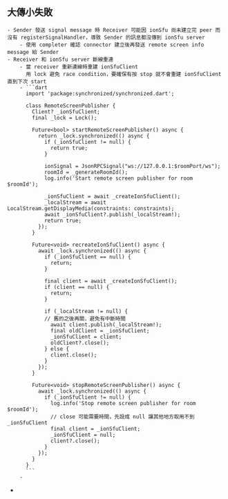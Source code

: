 ## 大傳小失敗
	- Sender 發送 signal message 時 Receiver 可能因 ionSfu 尚未建立完 peer 而沒有 registerSignalHandler，導致 Sender 的訊息都沒傳到 ionSfu server
		- 使用 completer 確認 connector 建立後再發送 remote screen info message 給 Sender
	- Receiver 和 ionSfu server 斷線重連
		- 當 receiver 重新連線時重建 ionSfuClient
		  用 lock 避免 race condition，要確保有按 stop 就不會重建 ionSfuClient 直到下次 start
		- ```dart
		  import 'package:synchronized/synchronized.dart';
		  
		  class RemoteScreenPublisher {
		    Client? _ionSfuClient;
		    final _lock = Lock();
		  
		    Future<bool> startRemoteScreenPublisher() async {
		      return _lock.synchronized(() async {
		        if (_ionSfuClient != null) {
		          return true;
		        }
		  
		        ionSignal = JsonRPCSignal("ws://127.0.0.1:$roomPort/ws");
		        roomId = _generateRoomId();
		        log.info('Start remote screen publisher for room $roomId');
		  
		        _ionSfuClient = await _createIonSfuClient();
		        _localStream = await LocalStream.getDisplayMedia(constraints: constraints);
		        await _ionSfuClient?.publish(_localStream!);
		        return true;
		      });
		    }
		  
		    Future<void> recreateIonSfuClient() async {
		      await _lock.synchronized(() async {
		        if (_ionSfuClient == null) {
		          return;
		        }
		  
		        final client = await _createIonSfuClient();
		        if (client == null) {
		          return;
		        }
		  
		        if (_localStream != null) {
		  		// 舊的之後再關，避免有中斷時間
		          await client.publish(_localStream!);
		          final oldClient = _ionSfuClient;
		          _ionSfuClient = client;
		          oldClient?.close();
		        } else {
		          client.close();
		        }
		      });
		    }
		  
		    Future<void> stopRemoteScreenPublisher() async {
		      await _lock.synchronized(() async {
		        if (_ionSfuClient != null) {
		          log.info('Stop remote screen publisher for room $roomId');
		          // close 可能需要時間，先設成 null 讓其他地方取用不到 _ionSfuClient
		          final client = _ionSfuClient;
		          _ionSfuClient = null;
		          client?.close();
		        }
		      });
		    }
		  }
		  ```
		-
-